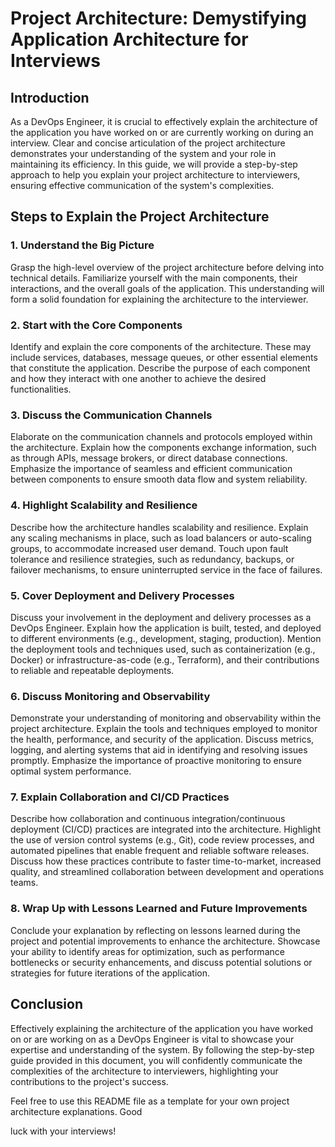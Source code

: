 # Project Architecture: Demystifying Application Architecture for Interviews

## Introduction
As a DevOps Engineer, it is crucial to effectively explain the architecture of the application you have worked on or are currently working on during an interview. Clear and concise articulation of the project architecture demonstrates your understanding of the system and your role in maintaining its efficiency. In this guide, we will provide a step-by-step approach to help you explain your project architecture to interviewers, ensuring effective communication of the system's complexities.

## Steps to Explain the Project Architecture

### 1. Understand the Big Picture
Grasp the high-level overview of the project architecture before delving into technical details. Familiarize yourself with the main components, their interactions, and the overall goals of the application. This understanding will form a solid foundation for explaining the architecture to the interviewer.

### 2. Start with the Core Components
Identify and explain the core components of the architecture. These may include services, databases, message queues, or other essential elements that constitute the application. Describe the purpose of each component and how they interact with one another to achieve the desired functionalities.

### 3. Discuss the Communication Channels
Elaborate on the communication channels and protocols employed within the architecture. Explain how the components exchange information, such as through APIs, message brokers, or direct database connections. Emphasize the importance of seamless and efficient communication between components to ensure smooth data flow and system reliability.

### 4. Highlight Scalability and Resilience
Describe how the architecture handles scalability and resilience. Explain any scaling mechanisms in place, such as load balancers or auto-scaling groups, to accommodate increased user demand. Touch upon fault tolerance and resilience strategies, such as redundancy, backups, or failover mechanisms, to ensure uninterrupted service in the face of failures.

### 5. Cover Deployment and Delivery Processes
Discuss your involvement in the deployment and delivery processes as a DevOps Engineer. Explain how the application is built, tested, and deployed to different environments (e.g., development, staging, production). Mention the deployment tools and techniques used, such as containerization (e.g., Docker) or infrastructure-as-code (e.g., Terraform), and their contributions to reliable and repeatable deployments.

### 6. Discuss Monitoring and Observability
Demonstrate your understanding of monitoring and observability within the project architecture. Explain the tools and techniques employed to monitor the health, performance, and security of the application. Discuss metrics, logging, and alerting systems that aid in identifying and resolving issues promptly. Emphasize the importance of proactive monitoring to ensure optimal system performance.

### 7. Explain Collaboration and CI/CD Practices
Describe how collaboration and continuous integration/continuous deployment (CI/CD) practices are integrated into the architecture. Highlight the use of version control systems (e.g., Git), code review processes, and automated pipelines that enable frequent and reliable software releases. Discuss how these practices contribute to faster time-to-market, increased quality, and streamlined collaboration between development and operations teams.

### 8. Wrap Up with Lessons Learned and Future Improvements
Conclude your explanation by reflecting on lessons learned during the project and potential improvements to enhance the architecture. Showcase your ability to identify areas for optimization, such as performance bottlenecks or security enhancements, and discuss potential solutions or strategies for future iterations of the application.

## Conclusion
Effectively explaining the architecture of the application you have worked on or are working on as a DevOps Engineer is vital to showcase your expertise and understanding of the system. By following the step-by-step guide provided in this document, you will confidently communicate the complexities of the architecture to interviewers, highlighting your contributions to the project's success.

Feel free to use this README file as a template for your own project architecture explanations. Good

 luck with your interviews!